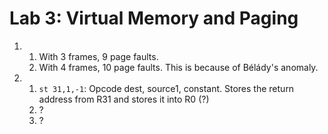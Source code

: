 # Lab 3: Virtual Memory and Paging
1. 
    1. With 3 frames, 9 page faults. 
    2. With 4 frames, 10 page faults. This is because of Bélády's anomaly.
2.
    1. `st 31,1,-1`: Opcode dest, source1, constant. Stores the return address from R31 and stores it into R0 (?)
    2. ?
    3. ?